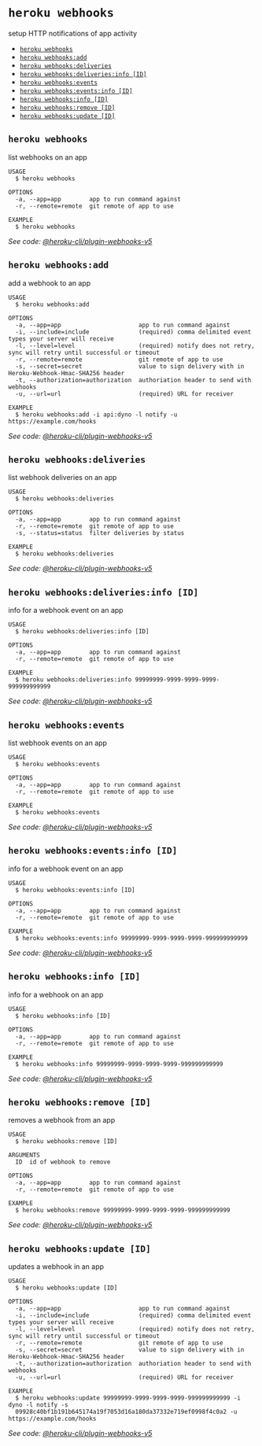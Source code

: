 `heroku webhooks`
=================

setup HTTP notifications of app activity

* [`heroku webhooks`](#heroku-webhooks)
* [`heroku webhooks:add`](#heroku-webhooksadd)
* [`heroku webhooks:deliveries`](#heroku-webhooksdeliveries)
* [`heroku webhooks:deliveries:info [ID]`](#heroku-webhooksdeliveriesinfo-id)
* [`heroku webhooks:events`](#heroku-webhooksevents)
* [`heroku webhooks:events:info [ID]`](#heroku-webhookseventsinfo-id)
* [`heroku webhooks:info [ID]`](#heroku-webhooksinfo-id)
* [`heroku webhooks:remove [ID]`](#heroku-webhooksremove-id)
* [`heroku webhooks:update [ID]`](#heroku-webhooksupdate-id)

## `heroku webhooks`

list webhooks on an app

```
USAGE
  $ heroku webhooks

OPTIONS
  -a, --app=app        app to run command against
  -r, --remote=remote  git remote of app to use

EXAMPLE
  $ heroku webhooks
```

_See code: [@heroku-cli/plugin-webhooks-v5](https://github.com/heroku/cli/blob/v7.24.0/packages/webhooks-v5/commands/webhooks/index.js)_

## `heroku webhooks:add`

add a webhook to an app

```
USAGE
  $ heroku webhooks:add

OPTIONS
  -a, --app=app                      app to run command against
  -i, --include=include              (required) comma delimited event types your server will receive
  -l, --level=level                  (required) notify does not retry, sync will retry until successful or timeout
  -r, --remote=remote                git remote of app to use
  -s, --secret=secret                value to sign delivery with in Heroku-Webhook-Hmac-SHA256 header
  -t, --authorization=authorization  authoriation header to send with webhooks
  -u, --url=url                      (required) URL for receiver

EXAMPLE
  $ heroku webhooks:add -i api:dyno -l notify -u https://example.com/hooks
```

_See code: [@heroku-cli/plugin-webhooks-v5](https://github.com/heroku/cli/blob/v7.24.0/packages/webhooks-v5/commands/webhooks/add.js)_

## `heroku webhooks:deliveries`

list webhook deliveries on an app

```
USAGE
  $ heroku webhooks:deliveries

OPTIONS
  -a, --app=app        app to run command against
  -r, --remote=remote  git remote of app to use
  -s, --status=status  filter deliveries by status

EXAMPLE
  $ heroku webhooks:deliveries
```

_See code: [@heroku-cli/plugin-webhooks-v5](https://github.com/heroku/cli/blob/v7.24.0/packages/webhooks-v5/commands/webhooks/deliveries/index.js)_

## `heroku webhooks:deliveries:info [ID]`

info for a webhook event on an app

```
USAGE
  $ heroku webhooks:deliveries:info [ID]

OPTIONS
  -a, --app=app        app to run command against
  -r, --remote=remote  git remote of app to use

EXAMPLE
  $ heroku webhooks:deliveries:info 99999999-9999-9999-9999-999999999999
```

_See code: [@heroku-cli/plugin-webhooks-v5](https://github.com/heroku/cli/blob/v7.24.0/packages/webhooks-v5/commands/webhooks/deliveries/info.js)_

## `heroku webhooks:events`

list webhook events on an app

```
USAGE
  $ heroku webhooks:events

OPTIONS
  -a, --app=app        app to run command against
  -r, --remote=remote  git remote of app to use

EXAMPLE
  $ heroku webhooks:events
```

_See code: [@heroku-cli/plugin-webhooks-v5](https://github.com/heroku/cli/blob/v7.24.0/packages/webhooks-v5/commands/webhooks/events/index.js)_

## `heroku webhooks:events:info [ID]`

info for a webhook event on an app

```
USAGE
  $ heroku webhooks:events:info [ID]

OPTIONS
  -a, --app=app        app to run command against
  -r, --remote=remote  git remote of app to use

EXAMPLE
  $ heroku webhooks:events:info 99999999-9999-9999-9999-999999999999
```

_See code: [@heroku-cli/plugin-webhooks-v5](https://github.com/heroku/cli/blob/v7.24.0/packages/webhooks-v5/commands/webhooks/events/info.js)_

## `heroku webhooks:info [ID]`

info for a webhook on an app

```
USAGE
  $ heroku webhooks:info [ID]

OPTIONS
  -a, --app=app        app to run command against
  -r, --remote=remote  git remote of app to use

EXAMPLE
  $ heroku webhooks:info 99999999-9999-9999-9999-999999999999
```

_See code: [@heroku-cli/plugin-webhooks-v5](https://github.com/heroku/cli/blob/v7.24.0/packages/webhooks-v5/commands/webhooks/info.js)_

## `heroku webhooks:remove [ID]`

removes a webhook from an app

```
USAGE
  $ heroku webhooks:remove [ID]

ARGUMENTS
  ID  id of webhook to remove

OPTIONS
  -a, --app=app        app to run command against
  -r, --remote=remote  git remote of app to use

EXAMPLE
  $ heroku webhooks:remove 99999999-9999-9999-9999-999999999999
```

_See code: [@heroku-cli/plugin-webhooks-v5](https://github.com/heroku/cli/blob/v7.24.0/packages/webhooks-v5/commands/webhooks/remove.js)_

## `heroku webhooks:update [ID]`

updates a webhook in an app

```
USAGE
  $ heroku webhooks:update [ID]

OPTIONS
  -a, --app=app                      app to run command against
  -i, --include=include              (required) comma delimited event types your server will receive
  -l, --level=level                  (required) notify does not retry, sync will retry until successful or timeout
  -r, --remote=remote                git remote of app to use
  -s, --secret=secret                value to sign delivery with in Heroku-Webhook-Hmac-SHA256 header
  -t, --authorization=authorization  authoriation header to send with webhooks
  -u, --url=url                      (required) URL for receiver

EXAMPLE
  $ heroku webhooks:update 99999999-9999-9999-9999-999999999999 -i dyno -l notify -s 
  09928c40bf1b191b645174a19f7053d16a180da37332e719ef0998f4c0a2 -u https://example.com/hooks
```

_See code: [@heroku-cli/plugin-webhooks-v5](https://github.com/heroku/cli/blob/v7.24.0/packages/webhooks-v5/commands/webhooks/update.js)_
